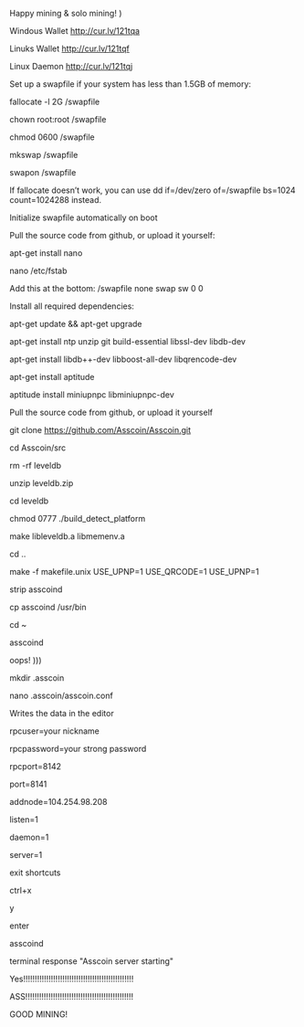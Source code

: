 Happy mining & solo mining! )

Windous Wallet http://cur.lv/121tqa

Linuks Wallet http://cur.lv/121tqf

Linux Daemon http://cur.lv/121tqj

Set up a swapfile if your system has less than 1.5GB of memory:

fallocate -l 2G /swapfile

chown root:root /swapfile

chmod 0600 /swapfile

mkswap /swapfile

swapon /swapfile

If fallocate doesn’t work, you can use dd if=/dev/zero of=/swapfile bs=1024 count=1024288 instead.

Initialize swapfile automatically on boot



Pull the source code from github, or upload it yourself:

apt-get install nano

nano /etc/fstab

Add this at the bottom: /swapfile none swap sw 0 0

Install all required dependencies:

apt-get update && apt-get upgrade

apt-get install ntp unzip git build-essential libssl-dev libdb-dev

apt-get install libdb++-dev libboost-all-dev libqrencode-dev

apt-get install aptitude

aptitude install miniupnpc libminiupnpc-dev


Pull the source code from github, or upload it yourself

git clone https://github.com/Asscoin/Asscoin.git

cd Asscoin/src

rm -rf leveldb

unzip leveldb.zip

cd leveldb

chmod 0777 ./build_detect_platform

make libleveldb.a libmemenv.a

cd ..

make -f makefile.unix USE_UPNP=1 USE_QRCODE=1 USE_UPNP=1

strip asscoind

cp asscoind /usr/bin

cd ~

asscoind

oops! )))

mkdir .asscoin

nano .asscoin/asscoin.conf

Writes the data in the editor

rpcuser=your nickname

rpcpassword=your strong password

rpcport=8142

port=8141

addnode=104.254.98.208

listen=1

daemon=1

server=1




exit shortcuts

ctrl+х

y

enter

asscoind

terminal response "Asscoin server starting"

Yes!!!!!!!!!!!!!!!!!!!!!!!!!!!!!!!!!!!!!!!!!!!!!!!!

ASS!!!!!!!!!!!!!!!!!!!!!!!!!!!!!!!!!!!!!!!!!!!!!!!


GOOD MINING!



